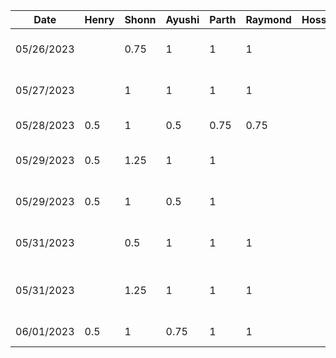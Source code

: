 | Date | Henry | Shonn | Ayushi | Parth | Raymond | Hossein | Task |
|---|---|---|---|---|---|---|---|
| 05/26/2023 |   |0.75   | 1  | 1 | 1 |   | Project brainstorming and planning | 
| 05/27/2023 |   |1  | 1  | 1  | 1 |   | Project discussion and meeting| 
| 05/28/2023 |  0.5 |1   |  0.5 | 0.75 | 0.75 |   | Old proposal documentation| 
| 05/29/2023 | 0.5 |1.25  | 1 | 1  |   |   | presentation meetings and planning| 
| 05/29/2023 | 0.5 |1   | 0.5 | 1  |   |   | presentation slides and practice | 
| 05/31/2023 |   |0.5   |  1 |1 | 1 |   | Project pivot brainstorming and planning | 
| 05/31/2023 |   |1.25   |  1 |1 | 1 |   | Project pivot meeting and proposal discussion| 
| 06/01/2023 | 0.5 | 1| 0.75  | 1  |  1 |   | New proposal documentationm | 


